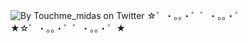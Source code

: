 ![By Touchme_midas on Twitter](https://github.com/user-attachments/assets/75937fdb-2d23-4fc1-9da4-1fe75462b80e)
☆゜・。。・゜゜・。。・゜★☆゜・。。・゜゜・。。・゜★
